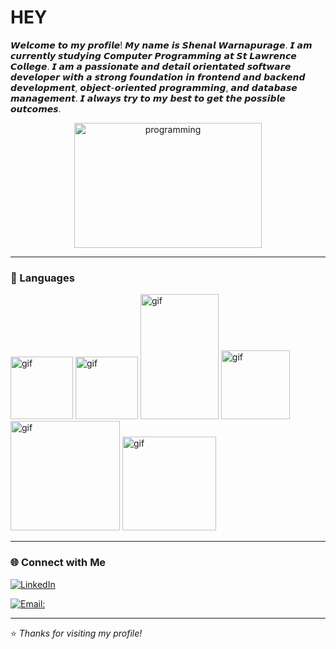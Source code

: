 #  HEY

𝙒𝙚𝙡𝙘𝙤𝙢𝙚 𝙩𝙤 𝙢𝙮 𝙥𝙧𝙤𝙛𝙞𝙡𝙚! 𝙈𝙮 𝙣𝙖𝙢𝙚 𝙞𝙨 𝙎𝙝𝙚𝙣𝙖𝙡 𝙒𝙖𝙧𝙣𝙖𝙥𝙪𝙧𝙖𝙜𝙚. 𝙄 𝙖𝙢 𝙘𝙪𝙧𝙧𝙚𝙣𝙩𝙡𝙮 𝙨𝙩𝙪𝙙𝙮𝙞𝙣𝙜 𝘾𝙤𝙢𝙥𝙪𝙩𝙚𝙧 𝙋𝙧𝙤𝙜𝙧𝙖𝙢𝙢𝙞𝙣𝙜 𝙖𝙩 𝙎𝙩 𝙇𝙖𝙬𝙧𝙚𝙣𝙘𝙚 𝘾𝙤𝙡𝙡𝙚𝙜𝙚. 𝙄 𝙖𝙢 𝙖 𝙥𝙖𝙨𝙨𝙞𝙤𝙣𝙖𝙩𝙚 𝙖𝙣𝙙 𝙙𝙚𝙩𝙖𝙞𝙡 𝙤𝙧𝙞𝙚𝙣𝙩𝙖𝙩𝙚𝙙 𝙨𝙤𝙛𝙩𝙬𝙖𝙧𝙚 𝙙𝙚𝙫𝙚𝙡𝙤𝙥𝙚𝙧 𝙬𝙞𝙩𝙝 𝙖 𝙨𝙩𝙧𝙤𝙣𝙜 𝙛𝙤𝙪𝙣𝙙𝙖𝙩𝙞𝙤𝙣 𝙞𝙣 𝙛𝙧𝙤𝙣𝙩𝙚𝙣𝙙 𝙖𝙣𝙙 𝙗𝙖𝙘𝙠𝙚𝙣𝙙 𝙙𝙚𝙫𝙚𝙡𝙤𝙥𝙢𝙚𝙣𝙩, 𝙤𝙗𝙟𝙚𝙘𝙩-𝙤𝙧𝙞𝙚𝙣𝙩𝙚𝙙 𝙥𝙧𝙤𝙜𝙧𝙖𝙢𝙢𝙞𝙣𝙜, 𝙖𝙣𝙙 𝙙𝙖𝙩𝙖𝙗𝙖𝙨𝙚 𝙢𝙖𝙣𝙖𝙜𝙚𝙢𝙚𝙣𝙩. 𝙄 𝙖𝙡𝙬𝙖𝙮𝙨 𝙩𝙧𝙮 𝙩𝙤 𝙢𝙮 𝙗𝙚𝙨𝙩 𝙩𝙤 𝙜𝙚𝙩 𝙩𝙝𝙚 𝙥𝙤𝙨𝙨𝙞𝙗𝙡𝙚 𝙤𝙪𝙩𝙘𝙤𝙢𝙚𝙨. 
<p align= "center">
  <img src="https://github.com/user-attachments/assets/0e3c27c1-aa68-4853-8aba-bf4b369222e8" width="300px" length="200px" height="200px" alt="programming">
</p>



---

### 🧰 Languages
<p>
<img src="https://stemettes.org/zine/wp-content/uploads/sites/3/2021/08/giphy-5.gif" width="100px" height="100px" alt="gif">

<img src="https://avatars.githubusercontent.com/u/121813859?s=200&v=4" width="100px" height="100px" length="100px" alt="gif">

<img src="https://cdnl.iconscout.com/lottie/premium/thumb/java-7145886-5806394.gif" width="125px" height="200px" alt="gif">

<img src="https://campuscode-site.s3-sa-east-1.amazonaws.com/newsletter/js_logoanimado_small.gif" width="110px" length="50px" alt="gif">

<img src="https://campuscode-site.s3-sa-east-1.amazonaws.com/newsletter/css1html+copy.gif" width="175px" length="250px" alt="gif">

<img src="https://uxwing.com/wp-content/themes/uxwing/download/brands-and-social-media/mysql-icon.svg" width="150px" alt="gif">




</p>


---

### 🌐 Connect with Me
[![LinkedIn](https://img.shields.io/badge/LinkedIn-0A66C2?style=for-the-badge&logo=linkedin&logoColor=white)](https://www.linkedin.com/in/shenal-warnapurage-b040162a1)

[![Email:](https://img.shields.io/badge/Email-shenal430@gmail.com-D14836?style=for-the-badge&logo=gmail&logoColor=white)](mailto:shenal430@gmail.com)

---

⭐ *Thanks for visiting my profile!*

